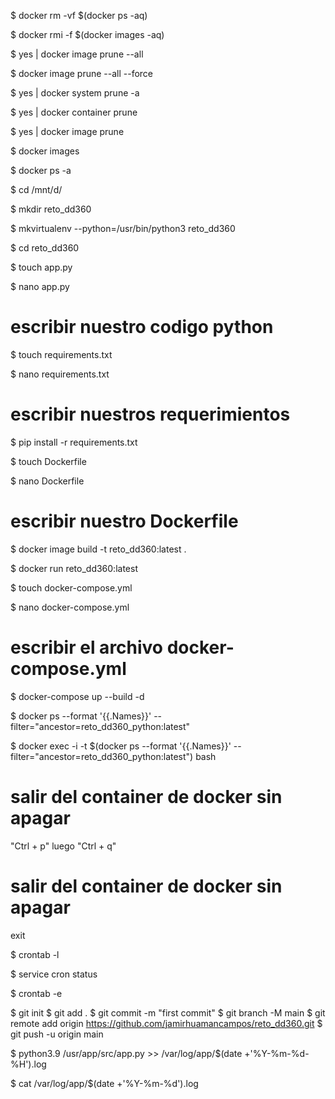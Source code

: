 
$ docker rm -vf $(docker ps -aq)

$ docker rmi -f $(docker images -aq) 

$ yes | docker image prune --all 

$ docker image prune --all --force

$ yes | docker system prune -a

$ yes | docker container prune

$ yes | docker image prune 

$ docker images 

$ docker ps -a

$ cd /mnt/d/

$ mkdir reto_dd360

$ mkvirtualenv --python=/usr/bin/python3 reto_dd360

$ cd reto_dd360

$ touch app.py

$ nano app.py

# escribir nuestro codigo python

$ touch requirements.txt	

$ nano requirements.txt

# escribir nuestros requerimientos

$ pip install -r requirements.txt

$ touch Dockerfile

$ nano Dockerfile

# escribir nuestro Dockerfile

$ docker image build -t reto_dd360:latest .

$ docker run reto_dd360:latest

$ touch docker-compose.yml

$ nano docker-compose.yml

# escribir el archivo docker-compose.yml

$ docker-compose up --build -d

$ docker ps --format '{{.Names}}' --filter="ancestor=reto_dd360_python:latest"

$ docker exec -i -t $(docker ps --format '{{.Names}}' --filter="ancestor=reto_dd360_python:latest") bash

# salir del container de docker sin apagar
"Ctrl + p" luego "Ctrl + q"

# salir del container de docker sin apagar
exit

$ crontab -l

$ service cron status

$ crontab -e

$ git init 
$ git add .
$ git commit -m "first commit"
$ git branch -M main
$ git remote add origin https://github.com/jamirhuamancampos/reto_dd360.git
$ git push -u origin main

$ python3.9 /usr/app/src/app.py >> /var/log/app/$(date +'%Y-%m-%d-%H').log

$ cat /var/log/app/$(date +'%Y-%m-%d').log